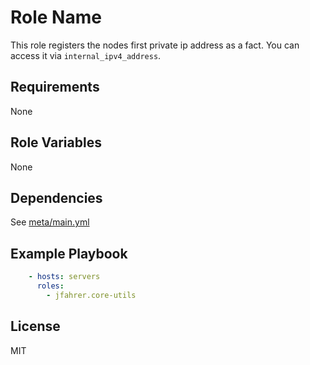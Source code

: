 Role Name
=========

This role registers the nodes first private ip address as a fact. You can access it via `internal_ipv4_address`.

Requirements
------------

None

Role Variables
--------------

None

Dependencies
------------

See [meta/main.yml](meta/main.yml)

Example Playbook
----------------

```yaml
    - hosts: servers
      roles:
        - jfahrer.core-utils
```

License
-------

MIT
